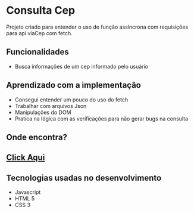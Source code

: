 # Consulta Cep
Projeto criado para entender o uso de função assíncrona com requisições para api viaCep com fetch.

## Funcionalidades
  * Busca informações de um cep informado pelo usuário
  
## Aprendizado com a implementação 
  * Consegui entender um pouco do uso do fetch
  * Trabalhar com arquivos Json
  * Manipulações do DOM
  * Pratica na lógica com as verificações para não gerar bugs na consulta
  
## Onde encontra?
 ## [Click Aqui](https://resplendent-torte-bb75eb.netlify.app/)
 
## Tecnologias usadas no desenvolvimento
  * Javascript
  * HTML 5
  * CSS 3
